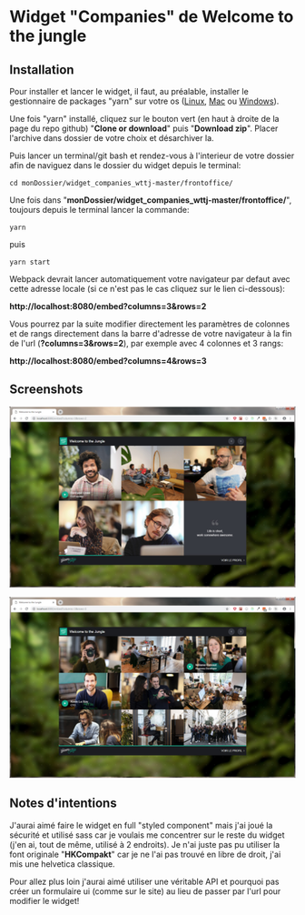 # Widget "Companies" de Welcome to the jungle

## Installation

Pour installer et lancer le widget, il faut, au préalable, installer le gestionnaire de packages "yarn" sur votre os ([Linux](https://yarnpkg.com/fr/docs/install#debian-stable), [Mac](https://yarnpkg.com/fr/docs/install#mac-stable) ou [Windows](https://yarnpkg.com/fr/docs/install#windows-stable)).

Une fois "yarn" installé, cliquez sur le bouton vert (en haut à droite de la page du repo github) "**Clone or download**" puis "**Download zip**".
Placer l'archive dans dossier de votre choix et désarchiver la.

Puis lancer un terminal/git bash et rendez-vous à l'interieur de votre dossier afin de naviguez dans le dossier du widget depuis le terminal:

```
cd monDossier/widget_companies_wttj-master/frontoffice/
```

Une fois dans "**monDossier/widget_companies_wttj-master/frontoffice/**", toujours depuis le terminal lancer la commande:

```
yarn
```

puis

```
yarn start
```

Webpack devrait lancer automatiquement votre navigateur par defaut avec cette adresse locale (si ce n'est pas le cas cliquez sur le lien ci-dessous):

**http://localhost:8080/embed?columns=3&rows=2**

Vous pourrez par la suite modifier directement les paramètres de colonnes et de rangs directement dans la barre d'adresse de votre navigateur à la fin de l'url (**?columns=3&rows=2**), par exemple avec 4 colonnes et 3 rangs:

**http://localhost:8080/embed?columns=4&rows=3**

## Screenshots

![subscribe](screenshot_3x2.jpg)

![subscribe](screenshot_3x3.jpg)

## Notes d'intentions

J'aurai aimé faire le widget en full "styled component" mais j'ai joué la sécurité et utilisé sass car je voulais me concentrer sur le reste du widget (j'en ai, tout de même, utilisé à 2 endroits). Je n'ai juste pas pu utiliser la font originale "**HKCompakt**" car je ne l'ai pas trouvé en libre de droit, j'ai mis une helvetica classique.

Pour allez plus loin j'aurai aimé utiliser une véritable API et pourquoi pas créer un formulaire ui (comme sur le site) au lieu de passer par l'url pour modifier le widget!
